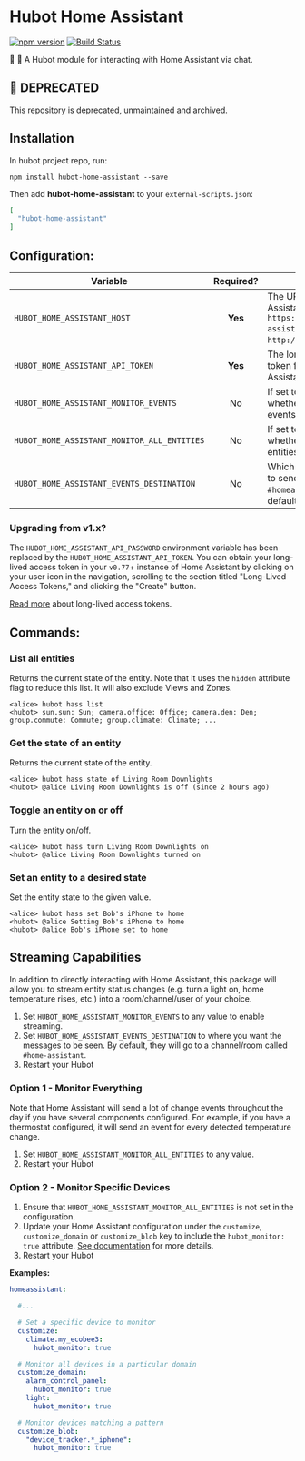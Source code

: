 # Hubot Home Assistant

[![npm version](https://badge.fury.io/js/hubot-home-assistant.svg)](http://badge.fury.io/js/hubot-home-assistant) [![Build Status](https://travis-ci.com/home-assistant/hubot-home-assistant.svg?branch=master)](https://travis-ci.com/home-assistant/hubot-home-assistant)

:speech_balloon: :house_with_garden: A Hubot module for interacting with Home Assistant via chat.

## :rotating_light: DEPRECATED

This repository is deprecated, unmaintained and archived.

## Installation

In hubot project repo, run:

`npm install hubot-home-assistant --save`

Then add **hubot-home-assistant** to your `external-scripts.json`:

```json
[
  "hubot-home-assistant"
]
```

## Configuration:

| Variable                                    | Required? | Description        |
| ------------------------------------------- | :-------: | ------------------ |
| `HUBOT_HOME_ASSISTANT_HOST`                 | **Yes**   | The URL for your Home Assistant instance, e.g. `https://demo.home-assistant.io` or `http://hassio.local:8123`. |
| `HUBOT_HOME_ASSISTANT_API_TOKEN`            | **Yes**   | The long-lived access token for a Home Assistant user. |
| `HUBOT_HOME_ASSISTANT_MONITOR_EVENTS`       | No        | If set to any value, whether to monitor for events |
| `HUBOT_HOME_ASSISTANT_MONITOR_ALL_ENTITIES` | No        | If set to any value, whether to monitor all entities for status changes |
| `HUBOT_HOME_ASSISTANT_EVENTS_DESTINATION`   | No        | Which room/channel/chat to send events, e.g. `#homeassistant` or `@alice`; default: `#home-assistant` |

### Upgrading from v1.x?

The `HUBOT_HOME_ASSISTANT_API_PASSWORD` environment variable has been replaced by the `HUBOT_HOME_ASSISTANT_API_TOKEN`. You can obtain your long-lived access token in your `v0.77`+ instance of Home Assistant by clicking on your user icon in the navigation, scrolling to the section titled "Long-Lived Access Tokens," and clicking the "Create" button.

[Read more](https://developers.home-assistant.io/docs/en/auth_api.html#long-lived-access-token) about long-lived access tokens.

## Commands:

### List all entities

Returns the current state of the entity. Note that it uses the `hidden` attribute flag to reduce this list. It will also exclude Views and Zones.

```
<alice> hubot hass list
<hubot> sun.sun: Sun; camera.office: Office; camera.den: Den; group.commute: Commute; group.climate: Climate; ...
```

### Get the state of an entity

Returns the current state of the entity.

```
<alice> hubot hass state of Living Room Downlights
<hubot> @alice Living Room Downlights is off (since 2 hours ago)
```

### Toggle an entity on or off

Turn the entity on/off.

```
<alice> hubot hass turn Living Room Downlights on
<hubot> @alice Living Room Downlights turned on
```

### Set an entity to a desired state

Set the entity state to the given value.

```
<alice> hubot hass set Bob's iPhone to home
<hubot> @alice Setting Bob's iPhone to home
<hubot> @alice Bob's iPhone set to home
```

## Streaming Capabilities

In addition to directly interacting with Home Assistant, this package will allow you to stream entity status changes (e.g. turn a light on, home temperature rises, etc.) into a room/channel/user of your choice.

1. Set `HUBOT_HOME_ASSISTANT_MONITOR_EVENTS` to any value to enable streaming.
2. Set `HUBOT_HOME_ASSISTANT_EVENTS_DESTINATION` to where you want the messages to be seen. By default, they will go to a channel/room called `#home-assistant`.
3. Restart your Hubot

### Option 1 - Monitor Everything

Note that Home Assistant will send a lot of change events throughout the day if you have several components configured. For example, if you have a thermostat configured, it will send an event for every detected temperature change.

1. Set `HUBOT_HOME_ASSISTANT_MONITOR_ALL_ENTITIES` to any value.
2. Restart your Hubot

### Option 2 - Monitor Specific Devices

1. Ensure that `HUBOT_HOME_ASSISTANT_MONITOR_ALL_ENTITIES` is not set in the configuration.
2. Update your Home Assistant configuration under the `customize`, `customize_domain` or `customize_blob` key to include the `hubot_monitor: true` attribute. [See documentation](https://www.home-assistant.io/docs/configuration/customizing-devices/) for more details.
3. Restart your Hubot

**Examples:**

```yaml
homeassistant:

  #...

  # Set a specific device to monitor
  customize:
    climate.my_ecobee3:
      hubot_monitor: true

  # Monitor all devices in a particular domain
  customize_domain:
    alarm_control_panel:
      hubot_monitor: true
    light:
      hubot_monitor: true

  # Monitor devices matching a pattern
  customize_blob:
    "device_tracker.*_iphone":
      hubot_monitor: true
```
